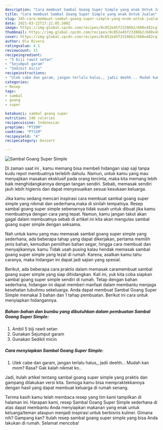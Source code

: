 ```yaml
---
description: "Cara membuat Sambal Goang Super Simple yang enak Untuk Jualan"
title: "Cara membuat Sambal Goang Super Simple yang enak Untuk Jualan"
slug: 345-cara-membuat-sambal-goang-super-simple-yang-enak-untuk-jualan
date: 2021-03-22T17:21:05.580Z
image: https://img-global.cpcdn.com/recipes/0c852e45f23286b2/680x482cq70/sambal-goang-super-simple-foto-resep-utama.jpg
thumbnail: https://img-global.cpcdn.com/recipes/0c852e45f23286b2/680x482cq70/sambal-goang-super-simple-foto-resep-utama.jpg
cover: https://img-global.cpcdn.com/recipes/0c852e45f23286b2/680x482cq70/sambal-goang-super-simple-foto-resep-utama.jpg
author: Ola Rivera
ratingvalue: 4.1
reviewcount: 15
recipeingredient:
- "5 biji rawit setan"
- "Sejumput garam"
- "Sedikit micin"
recipeinstructions:
- "Ulek cabe dan garam, jangan terlalu halus,, jadii deehh... Mudah kan mom? Rasa? Gak kalah nikmat ko.."
categories:
- Resep
tags:
- sambal
- goang
- super

katakunci: sambal goang super 
nutrition: 248 calories
recipecuisine: Indonesian
preptime: "PT39M"
cooktime: "PT31M"
recipeyield: "4"
recipecategory: Dessert

---
```



![Sambal Goang Super Simple](https://img-global.cpcdn.com/recipes/0c852e45f23286b2/680x482cq70/sambal-goang-super-simple-foto-resep-utama.jpg)

Di zaman  saat ini , kamu memang bisa membeli hidangan siap saji tanpa kudu repot membuatnya terlebih dahulu. Namun, untuk kamu yang mau menyajikan masakan eksklusif pada orang tercinta, maka kita memang lebih baik menghidangkannya dengan tangan sendiri. Sebab, memasak sendiri jauh lebih higienis dan dapat menyesuaikan sesuai kesukaan keluarga.

Jika kamu sedang mencari inspirasi cara membuat sambal goang super simple yang nikmat dan sederhana,maka di sinilah tempatnya. Resep sambal goang super simple  sebenarnya tidak susah untuk dibuat jika kamu membuatnya dengan cara yang tepat. Namun, kamu jangan takut akan gagal dalam membuatnya 
sebab di artikel ini kita akan mengulas sambal goang super simple dengan seksama.  



Nah untuk kamu yang mau memasak sambal goang super simple yang sederhana, ada beberapa tahap yang dapat dikerjakan, pertama memilih jenis bahan, kemudian pemilihan bahan segar, hingga cara membuat dan menyajikannya. kamu Tidak usah pusing kalau hendak memasak sambal goang super simple yang lezat di rumah. Karena, asalkan kamu  tahu caranya, maka hidangan ini dapat jadi sajian yang spesial.

Berikut, ada beberapa cara praktis  dalam memasak caramembuat sambal goang super simple yang siap dihidangkan. Kali ini, yuk kita coba siapkan sambal goang super simple sendiri di rumah. Tetap dengan bahan sederhana, hidangan ini dapat memberi manfaat dalam membantu menjaga kesehatan tubuhmu sekeluarga. Anda dapat membuat Sambal Goang Super Simple memakai 3 bahan dan 1 tahap pembuatan. Berikut ini cara untuk menyiapkan hidangannya.

<!--inarticleads1-->

##### Bahan-bahan dan bumbu yang dibutuhkan dalam pembuatan Sambal Goang Super Simple:

1. Ambil 5 biji rawit setan
1. Gunakan Sejumput garam
1. Gunakan Sedikit micin




<!--inarticleads2-->

##### Cara menyiapkan Sambal Goang Super Simple:

1. Ulek cabe dan garam, jangan terlalu halus,, jadii deehh... Mudah kan mom? Rasa? Gak kalah nikmat ko..




Jadi, itulah artikel tentang  sambal goang super simple  yang praktis dan gampang dilakukan versi kita. Semoga kamu bisa mempraktekkannya dengan hasil yang dapat membuat keluarga di rumah senang. 

Terima kasih kamu telah membaca resep yang tim kami tampilkan di halaman ini. Harapan kami, resep  Sambal Goang Super Simple sederhana di atas dapat membantu Anda menyiapkan makanan yang enak untuk keluarga/teman ataupun menjadi inspirasi untuk berbisnis kuliner. Gimana nih? Gampang kan? Itulah resep sambal goang super simple yang bisa Anda lakukan di rumah. Selamat mencoba!

